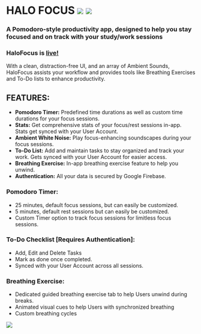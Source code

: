# HALO FOCUS   ![](https://api.netlify.com/api/v1/badges/d8fc2ebb-90ca-43f3-b061-093d64262a65/deploy-status) ![](https://github.com/github/docs/actions/workflows/codeql.yml/badge.svg?event=push)

### A Pomodoro-style productivity app, designed to help you stay focused and on track with your study/work sessions

### HaloFocus is [live!](https://halofocus.netlify.app "Halo Focus")
With a clean, distraction-free UI, and an array of Ambient Sounds, HaloFocus assists your workflow and provides tools like Breathing Exercises and To-Do lists to enhance productivity.

## FEATURES:
- **Pomodoro Timer:** Predefined time durations as well as custom time durations for your focus sessions.
- **Stats:** Get comprehensive stats of your focus/rest sessions in-app. Stats get synced with your User Account.
- **Ambient White Noise:** Play focus-enhancing soundscapes during your focus sessions.
- **To-Do List:** Add and maintain tasks to stay organized and track your work. Gets synced with your User Account for easier access.
- **Breathing Exercise:** In-app breathing exercise feature to help you unwind.
- **Authentication:** All your data is secured by Google Firebase.

### Pomodoro Timer:
- 25 minutes, default focus sessions, but can easily be customized.
- 5 minutes, default rest sessions but can easily be customized.
- Custom Timer option to track focus sessions for limitless focus sessions.

### To-Do Checklist [Requires Authentication]:
- Add, Edit and Delete Tasks
- Mark as done once completed.
- Synced with your User Account across all sessions.

### Breathing Exercise:
- Dedicated guided breathing exercise tab to help Users unwind during breaks.
- Animated visual cues to help Users with synchronized breathing
- Custom breathing cycles

![](https://raw.githubusercontent.com/catppuccin/catppuccin/main/assets/footers/gray0_ctp_on_line.svg?sanitize=true)
